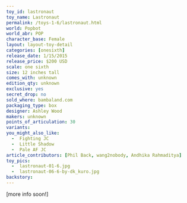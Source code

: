 ```yaml
---
toy_id: lastronaut
toy_name: Lastronaut
permalink: /toys-1-6/lastronaut.html
world: Popbot
world_abr: POP
character_base: Female
layout: layout-toy-detail
categories: [onesixth]
release_date: 1/15/2015
release_price: $200 USD
scale: one sixth
size: 12 inches tall
comes_with: unknown
edition_qty: unknown
exclusive: yes
secret_drop: no
sold_where: bambaland.com
packaging_type: box
designer: Ashley Wood
makers: unknown
points_of_articulation: 30
variants: 
you_might_also_like:
  -  Fighting JC
  -  Little Shadow
  -  Pale AF JC
article_contributors: [Phil Back, wang2nobody, Andhika Rahmaditya]
toy_pics:
  -  lastronaut-01-6.jpg
  -  lastronaut-06-6-by-dk_kuro.jpg
backstory:
---
```

[more info soon!]